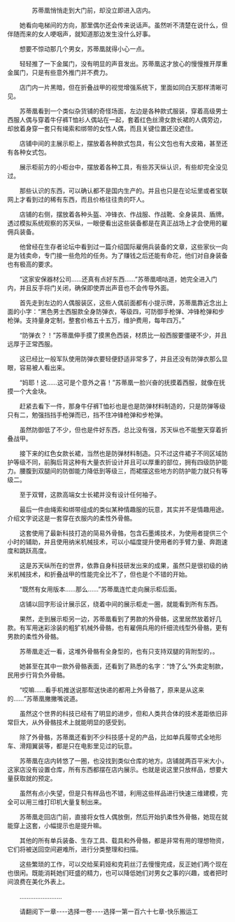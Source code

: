 <div class="read-content j_readContent" id="">
                <p>　　　　苏蒂凰悄悄走到大门前，却没立即进入店内。<p>　　她看向电梯间的方向，那里偶尔还会传来说话声。虽然听不清楚在说什么，但伴随而来的女人哽咽声，就知道那边发生没什么好事。<p>　　想要不惊动那几个男女，苏蒂凰就得小心一点。<p>　　轻轻推了一下金属门，没有明显的声音发出。苏蒂凰这才放心的慢慢推开厚重金属门，只是有些意外推门并不费力。<p>　　店门内一片黑暗，但在折叠战甲的视觉增强系统下，里面如同白天那样清晰可见。<p>　　苏蒂凰看到一个类似杂货铺的奇怪场面，左边是各种款式服装，穿着高级男士西服人偶与穿着牛仔裤T恤衫人偶站在一起，套着红色丝滑女款长裙的人偶旁边，却放着身穿一套只有绳索和绑带的女性人偶，而且关键位置还没遮住。<p>　　店铺中间的主展示柜上，摆放着各种款式包具，有公文包也有大皮箱，甚至还有各种女式包。<p>　　展示柜前方的小柜台中，摆放着各种工具，有些苏天纵认识，有些却完全没见过。<p>　　那些认识的东西，可以确认都不是国内生产的。并且也只是在论坛里或者宝联网上才看到过的稀有东西，而且价格往往贵的吓人。<p>　　店铺的右侧，摆放着各种头盔、冲锋衣、作战服、作战靴、全身装具、盾牌。透过模拟系统观察的苏天纵，一眼便看出这些装备都是在真正战场上才会使用的雇佣兵装备。<p>　　他曾经在生存者论坛中看到过一篇介绍国际雇佣兵装备的文章，这些家伙一向是为钱卖命，专门接一些危险的任务。为了赚钱之后还能有命花，他们对自身装备也有极高的要求。<p>　　“这家安保器材公司……还真有点好东西……”苏蒂凰嘀咕道，她完全进入门内，并且反手将门关闭，确保即使弄出声音也不会传导外面。<p>　　首先走到左边的人偶服装区，这些人偶前面都有小提示牌，苏蒂凰靠近念出上面的小字：“黑色男士西服款全身防弹衣，等级四，可防御手枪弹、冲锋枪弹和步枪弹。支持量身定制，整套价格五十五万，维护费用，每年四万。”<p>　　“防弹衣？！”苏蒂凰伸手摸了摸黑色西装，材质比一般西服要僵硬不少，并且远厚于正常西服。<p>　　这已经比一般军队使用防弹衣要轻便舒适非常多了，并且还没有防弹衣那么显眼，容易被人看出来。<p>　　“妈耶！这……这可是个意外之喜！”苏蒂凰一脸兴奋的抚摸着西服，就像在抚摸一个大金块。<p>　　赶紧去看下一件，那身牛仔裤T恤衫也是也是防弹材料制造的，只是防弹等级只有二，勉强挡挡手枪弹而已，挡不住冲锋枪弹和步枪弹。<p>　　虽然防御低了不少，但也是件好东西，总比没有强，苏天纵也不能整天穿着折叠战甲。<p>　　接下来的红色女款长裙，当然也是防弹材料制造。只不过这件裙子不同区域防护等级不同，前胸后背这种有大量衣折设计并且可以厚重的部位，拥有四级防护能力。腰腹到双腿间的防御能力降低到等级三，而裙摆这些地方的防护能力就只有等级二。<p>　　至于双臂，这款高端女士长裙并没有设计任何袖子。<p>　　最后一件由绳索和绑带组成的类似某种情趣服的玩意，其实并不是情趣用途。介绍文字说这是一套穿在衣服内的柔性外骨骼。<p>　　这套使用了最新科技打造的简易外骨骼，包含石墨烯技术，为使用者提供三个小时的辅助，并且使用纳米机械技术，可以小幅度提升使用者的手臂力量、奔跑速度和跳跃高度。<p>　　这是苏天纵所在的世界，依靠自身科技研发出来的成果，虽然只是很初级的纳米机械技术，和折叠战甲的性能完全比不了，但也是个不错的开始。<p>　　“既然有女用版本……那么……”苏蒂凰连忙走向展示柜后面。<p>　　店铺以回字形设计展示区，绕着中间的展示柜走一圈，就能看到所有东西。<p>　　果然，走到展示柜另一边，苏蒂凰看到了男款的外骨骼，这里居然放着好几款。有军用迷彩涂装的粗犷机械外骨骼，也有雇佣兵用的纤细流线型外骨骼，更有男款的柔性外骨骼。<p>　　苏蒂凰走近一看，这堆外骨骼有全身型的，也有只支持双腿的背附型的，。<p>　　她甚至在其中一款外骨骼表面，还看到了熟悉的名字：“馋了么”外卖定制款，民用步行背负外骨骼。<p>　　“哎嘛……看手机推送说那帮送快递的都用上外骨骼了，原来是从这来的……”苏蒂凰撇撇嘴说道。<p>　　虽然这个世界的科技已经有了明显的进步，但和人类共合体的技术差距依旧非常巨大，从外骨骼技术上就能明显的感受到。<p>　　除了外骨骼，苏蒂凰还看到不少科技感十足的产品，比如单兵履带式全地形车、滑翔翼装等，都是只在电影里见过的玩意。<p>　　苏蒂凰在店内转悠了一圈，也没找到类似仓库的地方。店铺就两百平米大小，这家店没有设置仓库，所有东西都摆在店内展示。也就是说这里只放样品，想要大量获取就的预定。<p>　　虽然有点小失望，但是只有样品也不错，利用这些样品进行快速三维建模，完全可以用三维打印机大量复制出来。<p>　　苏蒂凰走回店门前，直接将女性人偶放倒，然后开始扒柔性外骨骼，她现在就能穿上这套，小幅提示也是提升嘛。<p>　　其他的所有单兵装备、生存工具、载具和外骨骼，都是非常有用的理想物资，它们将被送回空间避难所，进行分类整理和扫描。<p>　　这些繁琐的工作，可以交给茱莉娅和克莉丝汀去慢慢完成，反正她们两个现在也很闲。既能消耗她们旺盛的精力，也可以降低她们对男女之事的兴趣，或者把时间浪费在美化外表上。<p>　　……………………<p>　　请翻阅下一章----选择一卷----选择一第一百六十七章-快乐搬运工<p>　　<p> 
            </div>